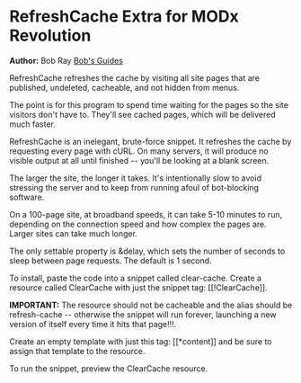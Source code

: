RefreshCache Extra for MODx Revolution
======================================

**Author:** Bob Ray [Bob's Guides](http://bobsguides.com)


RefreshCache refreshes the cache by visiting all site pages that are
published, undeleted, cacheable, and not hidden from menus.
 
The point is for this program to spend time waiting for the pages so
the site visitors don't have to. They'll see cached pages, which will be
delivered much faster.
 
RefreshCache is an inelegant, brute-force snippet. It refreshes the cache by
requesting every page with cURL. On many servers, it will produce no
visible output at all until finished -- you'll be looking at a blank screen.
 
The larger the site, the longer it takes. It's intentionally slow to avoid
stressing the server and to keep from running afoul of bot-blocking software.
 
On a 100-page site, at broadband speeds, it can take 5-10 minutes to run,
depending on the connection speed and how complex the pages are.
Larger sites can take much longer.
 
The only settable property is &delay, which sets the number of seconds to sleep
between page requests. The default is 1 second.
 
To install, paste the code into a snippet called clear-cache. Create a resource
called ClearCache with just the snippet tag: [[!ClearCache]].
 
**IMPORTANT:** The resource should not be cacheable and the alias should be
refresh-cache -- otherwise the snippet will run forever, launching a new version
of itself every time it hits that page!!!.
 
Create an empty template with just this tag: [[*content]] and be sure to
assign that template to the resource.
 
To run the snippet, preview the ClearCache resource.

